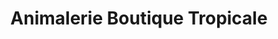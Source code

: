 ---
title: "Animalerie Boutique Tropicale"
url: /quebec/animalerie-boutique-tropicale/
shop: Tiere
---